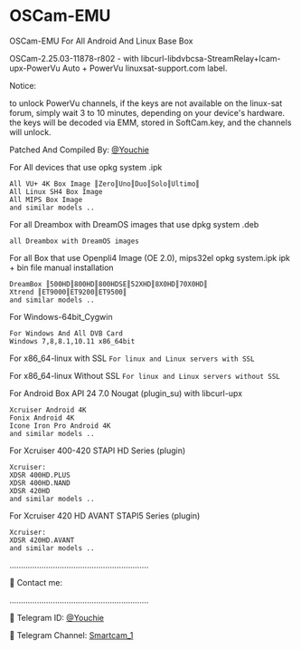 # OSCam-EMU
OSCam-EMU For All Android And Linux Base Box

OSCam-2.25.03-11878-r802 - with libcurl-libdvbcsa-StreamRelay+Icam-upx-PowerVu Auto + PowerVu linuxsat-support.com label.

Notice:

to unlock PowerVu channels, if the keys are not available on the linux-sat forum, simply wait 3 to 10 minutes, depending on your device's hardware. the keys will be decoded via EMM, stored in SoftCam.key, and the channels will unlock.

Patched And Compiled By: [@Youchie](https://t.me/Youchie)



 For All devices that use opkg system .ipk

```
All VU+ 4K Box Image ║Zero║Uno║Duo║Solo║Ultimo║
All Linux SH4 Box Image
All MIPS Box Image
and similar models ..
```

For all Dreambox with DreamOS images that use dpkg system .deb

`all Dreambox with DreamOS images`


For all Box that use Openpli4 Image (OE 2.0), mips32el opkg system.ipk
ipk + bin file manual installation

```
DreamBox ║500HD║800HD║800HDSE║52XHD║8X0HD║70X0HD║
Xtrend ║ET9000║ET9200║ET9500║
and similar models ..
```

For Windows-64bit_Cygwin

```
For Windows And All DVB Card
Windows 7,8,8.1,10.11 x86_64bit
```

For x86_64-linux with SSL
`For linux and Linux servers with SSL`

For x86_64-linux Without SSL
`For linux and Linux servers without SSL`

For Android Box API 24 7.0 Nougat (plugin_su)
with libcurl-upx

```
Xcruiser Android 4K
Fonix Android 4K
Icone Iron Pro Android 4K
and similar models ..
```

For Xcruiser 400-420 STAPI HD Series (plugin)

```
Xcruiser:
XDSR 400HD.PLUS
XDSR 400HD.NAND
XDSR 420HD
and similar models ..
```

For Xcruiser 420 HD AVANT STAPI5 Series (plugin)

```
Xcruiser:
XDSR 420HD.AVANT
and similar models ..
```
.............................................................

🔗 Contact me:

.............................................................


📢 Telegram ID: [@Youchie](https://t.me/Youchie)

📢 Telegram Channel: [Smartcam_1](https://t.me/Smartcam_1)

